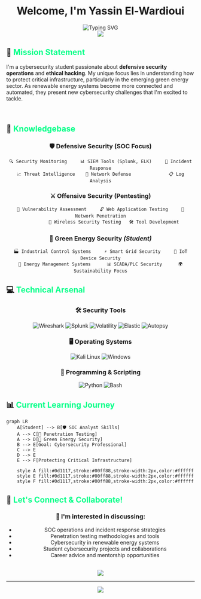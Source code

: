 # <div align="center">Welcome, I'm Yassin El-Wardioui</div>

<div align="center">
  <img src="https://readme-typing-svg.herokuapp.com?font=Orbitron&size=24&duration=3000&pause=1000&color=00FF88&center=true&vCenter=true&width=600&lines=Cybersecurity+Student+%26+Enthusiast;SOC+Analyst+%7C+Penetration+Tester;Securing+Green+Infrastructure;Learning%2C+Practicing%2C+Defending" alt="Typing SVG" />
</div>

<div align="center">
  <img src="https://capsule-render.vercel.app/api?type=waving&color=gradient&customColorList=0,2,2,5,30&height=100&section=header&text=&fontSize=0" />
</div>

## 🎯 <span style="color: #00ff88;">Mission Statement</span>

I'm a cybersecurity student passionate about **defensive security operations** and **ethical hacking**. My unique focus lies in understanding how to protect critical infrastructure, particularly in the emerging green energy sector. As renewable energy systems become more connected and automated, they present new cybersecurity challenges that I'm excited to tackle.

<br clear="right"/>

## 🚀 <span style="color: #00ff88;">Knowledgebase</span>

<div align="center">

### 🛡️ **Defensive Security (SOC Focus)**
```
🔍 Security Monitoring     📊 SIEM Tools (Splunk, ELK)     🚨 Incident Response
📈 Threat Intelligence    🔗 Network Defense              📋 Log Analysis
```

### ⚔️ **Offensive Security (Pentesting)**
```
🎯 Vulnerability Assessment     🔓 Web Application Testing     📡 Network Penetration
          🔐 Wireless Security Testing   🛠️ Tool Development
```

### 🌱 **Green Energy Security** *(Student)*
```
🏭 Industrial Control Systems     ⚡ Smart Grid Security     🌿 IoT Device Security
🔋 Energy Management Systems      📊 SCADA/PLC Security      🌍 Sustainability Focus
```

</div>

## 💻 <span style="color: #00ff88;">Technical Arsenal</span>

<div align="center">

### 🛠️ **Security Tools**
![Wireshark](https://img.shields.io/badge/Wireshark-1679A7?style=for-the-badge&logo=wireshark&logoColor=white)
![Splunk](https://img.shields.io/badge/Splunk-000000?style=for-the-badge&logo=splunk&logoColor=white)
![Volatility](https://img.shields.io/badge/Volatility-FF4500?style=for-the-badge&logo=volatility&logoColor=white)
![Elastic](https://img.shields.io/badge/Elastic-005571?style=for-the-badge&logo=elastic&logoColor=white)
![Autopsy](https://img.shields.io/badge/Autopsy-2C3E50?style=for-the-badge&logo=autopsy&logoColor=white)

### 🖥️ **Operating Systems**
![Kali Linux](https://img.shields.io/badge/Kali_Linux-557C94?style=for-the-badge&logo=kali-linux&logoColor=white)
![Windows](https://img.shields.io/badge/Windows-0078D6?style=for-the-badge&logo=windows&logoColor=white)

### 🔧 **Programming & Scripting**
![Python](https://img.shields.io/badge/Python-FFD43B?style=for-the-badge&logo=python&logoColor=blue)
![Bash](https://img.shields.io/badge/Bash-4EAA25?style=for-the-badge&logo=gnu-bash&logoColor=white)

</div>

## 📊 <span style="color: #00ff88;">Current Learning Journey</span>

```mermaid
graph LR
    A[Student] --> B[🛡️ SOC Analyst Skills]
    A --> C[🏹 Penetration Testing]
    A --> D[🌱 Green Energy Security]
    B --> E[Goal: Cybersecurity Professional]
    C --> E
    D --> E
    E --> F[Protecting Critical Infrastructure]
    
    style A fill:#0d1117,stroke:#00ff88,stroke-width:2px,color:#ffffff
    style E fill:#0d1117,stroke:#00ff88,stroke-width:2px,color:#ffffff
    style F fill:#0d1117,stroke:#00ff88,stroke-width:2px,color:#ffffff
```

## 🤝 <span style="color: #00ff88;">Let's Connect & Collaborate!</span>

<div align="center">

### 💬 **I'm interested in discussing:**
- SOC operations and incident response strategies
- Penetration testing methodologies and tools  
- Cybersecurity in renewable energy systems
- Student cybersecurity projects and collaborations
- Career advice and mentorship opportunities

<br>

<a href="https://www.linkedin.com/in/yassin-el-wardioui-34016b332" target="_blank">
  <img src="https://img.shields.io/badge/LinkedIn-Connect%20with%20me-0077B5?style=for-the-badge&logo=linkedin&logoColor=white&labelColor=0077B5&color=004182" />
</a>

</div>

---

<div align="center">
  <img src="https://capsule-render.vercel.app/api?type=waving&color=gradient&customColorList=0,2,2,5,30&height=100&section=footer&text=&fontSize=0" />

</div>
